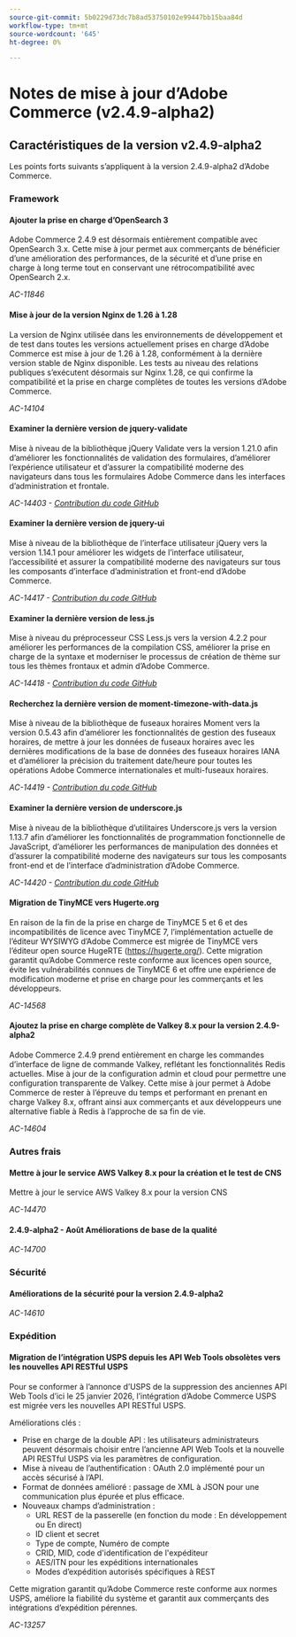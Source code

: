 ```yaml
---
source-git-commit: 5b0229d73dc7b8ad53750102e99447bb15baa84d
workflow-type: tm+mt
source-wordcount: '645'
ht-degree: 0%

---
```

# Notes de mise à jour d’Adobe Commerce (v2.4.9-alpha2)

## Caractéristiques de la version v2.4.9-alpha2

Les points forts suivants s’appliquent à la version 2.4.9-alpha2 d’Adobe Commerce.

### Framework

#### Ajouter la prise en charge d’OpenSearch 3

Adobe Commerce 2.4.9 est désormais entièrement compatible avec OpenSearch 3.x. Cette mise à jour permet aux commerçants de bénéficier d’une amélioration des performances, de la sécurité et d’une prise en charge à long terme tout en conservant une rétrocompatibilité avec OpenSearch 2.x.

_AC-11846_

#### Mise à jour de la version Nginx de 1.26 à 1.28

La version de Nginx utilisée dans les environnements de développement et de test dans toutes les versions actuellement prises en charge d’Adobe Commerce est mise à jour de 1.26 à 1.28, conformément à la dernière version stable de Nginx disponible.
Les tests au niveau des relations publiques s’exécutent désormais sur Nginx 1.28, ce qui confirme la compatibilité et la prise en charge complètes de toutes les versions d’Adobe Commerce.

_AC-14104_

#### Examiner la dernière version de jquery-validate

Mise à niveau de la bibliothèque jQuery Validate vers la version 1.21.0 afin d’améliorer les fonctionnalités de validation des formulaires, d’améliorer l’expérience utilisateur et d’assurer la compatibilité moderne des navigateurs dans tous les formulaires Adobe Commerce dans les interfaces d’administration et frontale.

_AC-14403 - [Contribution du code GitHub](https://github.com/magento/magento2/commit/98b2848a)_

#### Examiner la dernière version de jquery-ui

Mise à niveau de la bibliothèque de l’interface utilisateur jQuery vers la version 1.14.1 pour améliorer les widgets de l’interface utilisateur, l’accessibilité et assurer la compatibilité moderne des navigateurs sur tous les composants d’interface d’administration et front-end d’Adobe Commerce.

_AC-14417 - [Contribution du code GitHub](https://github.com/magento/magento2/commit/77c589a6)_

#### Examiner la dernière version de less.js

Mise à niveau du préprocesseur CSS Less.js vers la version 4.2.2 pour améliorer les performances de la compilation CSS, améliorer la prise en charge de la syntaxe et moderniser le processus de création de thème sur tous les thèmes frontaux et admin d’Adobe Commerce.

_AC-14418 - [Contribution du code GitHub](https://github.com/magento/magento2/commit/98b2848a)_

#### Recherchez la dernière version de moment-timezone-with-data.js

Mise à niveau de la bibliothèque de fuseaux horaires Moment vers la version 0.5.43 afin d’améliorer les fonctionnalités de gestion des fuseaux horaires, de mettre à jour les données de fuseaux horaires avec les dernières modifications de la base de données des fuseaux horaires IANA et d’améliorer la précision du traitement date/heure pour toutes les opérations Adobe Commerce internationales et multi-fuseaux horaires.

_AC-14419 - [Contribution du code GitHub](https://github.com/magento/magento2/commit/98b2848a)_

#### Examiner la dernière version de underscore.js

Mise à niveau de la bibliothèque d’utilitaires Underscore.js vers la version 1.13.7 afin d’améliorer les fonctionnalités de programmation fonctionnelle de JavaScript, d’améliorer les performances de manipulation des données et d’assurer la compatibilité moderne des navigateurs sur tous les composants front-end et de l’interface d’administration d’Adobe Commerce.

_AC-14420 - [Contribution du code GitHub](https://github.com/magento/magento2/commit/98b2848a)_

#### Migration de TinyMCE vers Hugerte.org

En raison de la fin de la prise en charge de TinyMCE 5 et 6 et des incompatibilités de licence avec TinyMCE 7, l’implémentation actuelle de l’éditeur WYSIWYG d’Adobe Commerce est migrée de TinyMCE vers l’éditeur open source HugeRTE (https://hugerte.org/).
Cette migration garantit qu’Adobe Commerce reste conforme aux licences open source, évite les vulnérabilités connues de TinyMCE 6 et offre une expérience de modification moderne et prise en charge pour les commerçants et les développeurs.

_AC-14568_

#### Ajoutez la prise en charge complète de Valkey 8.x pour la version 2.4.9-alpha2

Adobe Commerce 2.4.9 prend entièrement en charge les commandes d’interface de ligne de commande Valkey, reflétant les fonctionnalités Redis actuelles. Mise à jour de la configuration admin et cloud pour permettre une configuration transparente de Valkey.
Cette mise à jour permet à Adobe Commerce de rester à l’épreuve du temps et performant en prenant en charge Valkey 8.x, offrant ainsi aux commerçants et aux développeurs une alternative fiable à Redis à l’approche de sa fin de vie.

_AC-14604_

### Autres frais

#### Mettre à jour le service AWS Valkey 8.x pour la création et le test de CNS

Mettre à jour le service AWS Valkey 8.x pour la version CNS

_AC-14470_

#### 2.4.9-alpha2 - Août Améliorations de base de la qualité

_AC-14700_

### Sécurité

#### Améliorations de la sécurité pour la version 2.4.9-alpha2

_AC-14610_

### Expédition

#### Migration de l’intégration USPS depuis les API Web Tools obsolètes vers les nouvelles API RESTful USPS

Pour se conformer à l’annonce d’USPS de la suppression des anciennes API Web Tools d’ici le 25 janvier 2026, l’intégration d’Adobe Commerce USPS est migrée vers les nouvelles API RESTful USPS.

Améliorations clés :

* Prise en charge de la double API : les utilisateurs administrateurs peuvent désormais choisir entre l’ancienne API Web Tools et la nouvelle API RESTful USPS via les paramètres de configuration.
* Mise à niveau de l’authentification : OAuth 2.0 implémenté pour un accès sécurisé à l’API.
* Format de données amélioré : passage de XML à JSON pour une communication plus épurée et plus efficace.
* Nouveaux champs d’administration :
   * URL REST de la passerelle (en fonction du mode : En développement ou En direct)
   * ID client et secret
   * Type de compte, Numéro de compte
   * CRID, MID, code d&#39;identification de l&#39;expéditeur
   * AES/ITN pour les expéditions internationales
   * Modes d’expédition autorisés spécifiques à REST

Cette migration garantit qu’Adobe Commerce reste conforme aux normes USPS, améliore la fiabilité du système et garantit aux commerçants des intégrations d’expédition pérennes.

_AC-13257_
